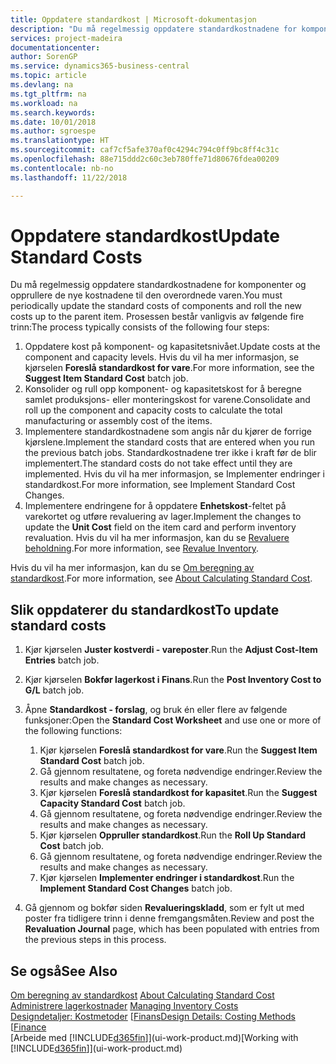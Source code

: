 ```yaml
---
title: Oppdatere standardkost | Microsoft-dokumentasjon
description: "Du må regelmessig oppdatere standardkostnadene for komponenter og opprullere de nye kostnadene til den overordnede varen."
services: project-madeira
documentationcenter: 
author: SorenGP
ms.service: dynamics365-business-central
ms.topic: article
ms.devlang: na
ms.tgt_pltfrm: na
ms.workload: na
ms.search.keywords: 
ms.date: 10/01/2018
ms.author: sgroespe
ms.translationtype: HT
ms.sourcegitcommit: caf7cf5afe370af0c4294c794c0ff9bc8ff4c31c
ms.openlocfilehash: 88e715ddd2c60c3eb780ffe71d80676fdea00209
ms.contentlocale: nb-no
ms.lasthandoff: 11/22/2018

---
```

# <a name="update-standard-costs"></a><span data-ttu-id="d85ae-103">Oppdatere standardkost</span><span class="sxs-lookup"><span data-stu-id="d85ae-103">Update Standard Costs</span></span>
<span data-ttu-id="d85ae-104">Du må regelmessig oppdatere standardkostnadene for komponenter og opprullere de nye kostnadene til den overordnede varen.</span><span class="sxs-lookup"><span data-stu-id="d85ae-104">You must periodically update the standard costs of components and roll the new costs up to the parent item.</span></span> <span data-ttu-id="d85ae-105">Prosessen består vanligvis av følgende fire trinn:</span><span class="sxs-lookup"><span data-stu-id="d85ae-105">The process typically consists of the following four steps:</span></span>  

1.  <span data-ttu-id="d85ae-106">Oppdatere kost på komponent- og kapasitetsnivået.</span><span class="sxs-lookup"><span data-stu-id="d85ae-106">Update costs at the component and capacity levels.</span></span> <span data-ttu-id="d85ae-107">Hvis du vil ha mer informasjon, se kjørselen **Foreslå standardkost for vare**.</span><span class="sxs-lookup"><span data-stu-id="d85ae-107">For more information, see the **Suggest Item Standard Cost** batch job.</span></span>  
2.  <span data-ttu-id="d85ae-108">Konsolider og rull opp komponent- og kapasitetskost for å beregne samlet produksjons- eller monteringskost for varene.</span><span class="sxs-lookup"><span data-stu-id="d85ae-108">Consolidate and roll up the component and capacity costs to calculate the total manufacturing or assembly cost of the items.</span></span>  
3.  <span data-ttu-id="d85ae-109">Implementere standardkostnadene som angis når du kjører de forrige kjørslene.</span><span class="sxs-lookup"><span data-stu-id="d85ae-109">Implement the standard costs that are entered when you run the previous batch jobs.</span></span> <span data-ttu-id="d85ae-110">Standardkostnadene trer ikke i kraft før de blir implementert.</span><span class="sxs-lookup"><span data-stu-id="d85ae-110">The standard costs do not take effect until they are implemented.</span></span> <span data-ttu-id="d85ae-111">Hvis du vil ha mer informasjon, se Implementer endringer i standardkost.</span><span class="sxs-lookup"><span data-stu-id="d85ae-111">For more information, see Implement Standard Cost Changes.</span></span>  
4.  <span data-ttu-id="d85ae-112">Implementere endringene for å oppdatere **Enhetskost**-feltet på varekortet og utføre revaluering av lager.</span><span class="sxs-lookup"><span data-stu-id="d85ae-112">Implement the changes to update the **Unit Cost** field on the item card and perform inventory revaluation.</span></span> <span data-ttu-id="d85ae-113">Hvis du vil ha mer informasjon, kan du se [Revaluere beholdning](inventory-how-revalue-inventory.md).</span><span class="sxs-lookup"><span data-stu-id="d85ae-113">For more information, see [Revalue Inventory](inventory-how-revalue-inventory.md).</span></span>  

<span data-ttu-id="d85ae-114">Hvis du vil ha mer informasjon, kan du se [Om beregning av standardkost](finance-about-calculating-standard-cost.md).</span><span class="sxs-lookup"><span data-stu-id="d85ae-114">For more information, see [About Calculating Standard Cost](finance-about-calculating-standard-cost.md).</span></span>  
## <a name="to-update-standard-costs"></a><span data-ttu-id="d85ae-115">Slik oppdaterer du standardkost</span><span class="sxs-lookup"><span data-stu-id="d85ae-115">To update standard costs</span></span>  
1.  <span data-ttu-id="d85ae-116">Kjør kjørselen **Juster kostverdi - vareposter**.</span><span class="sxs-lookup"><span data-stu-id="d85ae-116">Run the **Adjust Cost-Item Entries** batch job.</span></span>  
2.  <span data-ttu-id="d85ae-117">Kjør kjørselen **Bokfør lagerkost i Finans**.</span><span class="sxs-lookup"><span data-stu-id="d85ae-117">Run the **Post Inventory Cost to G/L** batch job.</span></span>  
3.  <span data-ttu-id="d85ae-118">Åpne **Standardkost - forslag**, og bruk én eller flere av følgende funksjoner:</span><span class="sxs-lookup"><span data-stu-id="d85ae-118">Open the **Standard Cost Worksheet** and use one or more of the following functions:</span></span>  

    1.  <span data-ttu-id="d85ae-119">Kjør kjørselen **Foreslå standardkost for vare**.</span><span class="sxs-lookup"><span data-stu-id="d85ae-119">Run the **Suggest Item Standard Cost** batch job.</span></span>  
    2.  <span data-ttu-id="d85ae-120">Gå gjennom resultatene, og foreta nødvendige endringer.</span><span class="sxs-lookup"><span data-stu-id="d85ae-120">Review the results and make changes as necessary.</span></span>  
    3.  <span data-ttu-id="d85ae-121">Kjør kjørselen **Foreslå standardkost for kapasitet**.</span><span class="sxs-lookup"><span data-stu-id="d85ae-121">Run the **Suggest Capacity Standard Cost** batch job.</span></span>  
    4.  <span data-ttu-id="d85ae-122">Gå gjennom resultatene, og foreta nødvendige endringer.</span><span class="sxs-lookup"><span data-stu-id="d85ae-122">Review the results and make changes as necessary.</span></span>
    5. <span data-ttu-id="d85ae-123">Kjør kjørselen **Oppruller standardkost**.</span><span class="sxs-lookup"><span data-stu-id="d85ae-123">Run the **Roll Up Standard Cost** batch job.</span></span>
    6.  <span data-ttu-id="d85ae-124">Gå gjennom resultatene, og foreta nødvendige endringer.</span><span class="sxs-lookup"><span data-stu-id="d85ae-124">Review the results and make changes as necessary.</span></span>
    7.  <span data-ttu-id="d85ae-125">Kjør kjørselen **Implementer endringer i standardkost**.</span><span class="sxs-lookup"><span data-stu-id="d85ae-125">Run the **Implement Standard Cost Changes** batch job.</span></span>  
4.  <span data-ttu-id="d85ae-126">Gå gjennom og bokfør siden **Revalueringskladd**, som er fylt ut med poster fra tidligere trinn i denne fremgangsmåten.</span><span class="sxs-lookup"><span data-stu-id="d85ae-126">Review and post the **Revaluation Journal** page, which has been populated with entries from the previous steps in this process.</span></span>  

## <a name="see-also"></a><span data-ttu-id="d85ae-127">Se også</span><span class="sxs-lookup"><span data-stu-id="d85ae-127">See Also</span></span>  
 <span data-ttu-id="d85ae-128">[Om beregning av standardkost](finance-about-calculating-standard-cost.md) </span><span class="sxs-lookup"><span data-stu-id="d85ae-128">[About Calculating Standard Cost](finance-about-calculating-standard-cost.md) </span></span>  
 <span data-ttu-id="d85ae-129">[Administrere lagerkostnader](finance-manage-inventory-costs.md) </span><span class="sxs-lookup"><span data-stu-id="d85ae-129">[Managing Inventory Costs](finance-manage-inventory-costs.md) </span></span>  
 <span data-ttu-id="d85ae-130">[Designdetaljer: Kostmetoder](design-details-costing-methods.md) [[Finans](finance.md)</span><span class="sxs-lookup"><span data-stu-id="d85ae-130">[Design Details: Costing Methods](design-details-costing-methods.md) [[Finance](finance.md)</span></span>  
 <span data-ttu-id="d85ae-131">[Arbeide med [!INCLUDE[d365fin](includes/d365fin_md.md)]](ui-work-product.md)</span><span class="sxs-lookup"><span data-stu-id="d85ae-131">[Working with [!INCLUDE[d365fin](includes/d365fin_md.md)]](ui-work-product.md)</span></span>  

